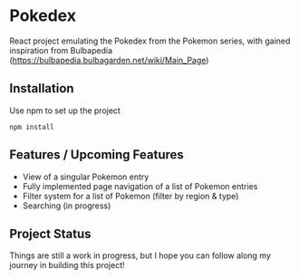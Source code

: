 # Pokedex

React project emulating the Pokedex from the Pokemon series, with gained inspiration from Bulbapedia (https://bulbapedia.bulbagarden.net/wiki/Main_Page)

## Installation
Use npm to set up the project
```node
npm install
```

## Features / Upcoming Features
- View of a singular Pokemon entry
- Fully implemented page navigation of a list of Pokemon entries
- Filter system for a list of Pokemon (filter by region & type)
- Searching (in progress)

## Project Status
Things are still a work in progress, but I hope you can follow along my journey in building this project!
